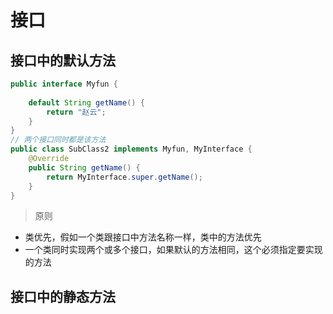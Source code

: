 # 接口
## 接口中的默认方法

```java
public interface Myfun {
    
    default String getName() {
        return "赵云";
    }
}
// 两个接口同时都是该方法
public class SubClass2 implements Myfun, MyInterface {
    @Override
    public String getName() {
        return MyInterface.super.getName();
    }
}
```
> 原则
* 类优先，假如一个类跟接口中方法名称一样，类中的方法优先
* 一个类同时实现两个或多个接口，如果默认的方法相同，这个必须指定要实现的方法

## 接口中的静态方法
